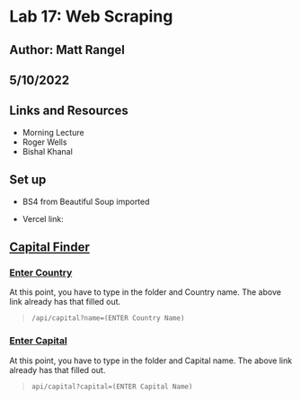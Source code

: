 # Lab 17: Web Scraping

## Author: Matt Rangel

## 5/10/2022

## Links and Resources

- Morning Lecture
- Roger Wells
- Bishal Khanal

## Set up

- BS4 from Beautiful Soup imported

- Vercel link:

## [Capital Finder](capital-finder-m-jntwzhbux-rangelmatt.vercel.app)

### [Enter Country](https://capital-finder-m-ran.vercel.app/api/capital?name=Peru)

At this point, you have to type in the folder and Country name. The above link already has that filled out.

> `/api/capital?name=(ENTER Country Name)`

### [Enter Capital](https://capital-finder-m-ran.vercel.app/api/capital?Capital=Lima)

At this point, you have to type in the folder and Capital name. The above link already has that filled out.

> `api/capital?capital=(ENTER Capital Name)`
